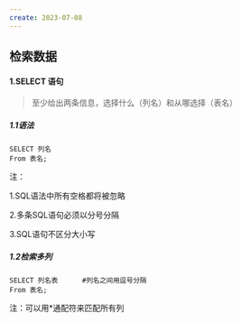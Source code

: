 ```yaml
---
create: 2023-07-08
---
```

## 检索数据

#### 1.SELECT 语句

> 至少给出两条信息，选择什么（列名）和从哪选择（表名）

##### 1.1语法

```mysql
SELECT 列名
From 表名;
```

注：

1.SQL语法中所有空格都将被忽略

2.多条SQL语句必须以分号分隔

3.SQL语句不区分大小写

##### 1.2检索多列

```mysql
SELECT 列名表 		#列名之间用逗号分隔
From 表名;
```

注：可以用*通配符来匹配所有列

